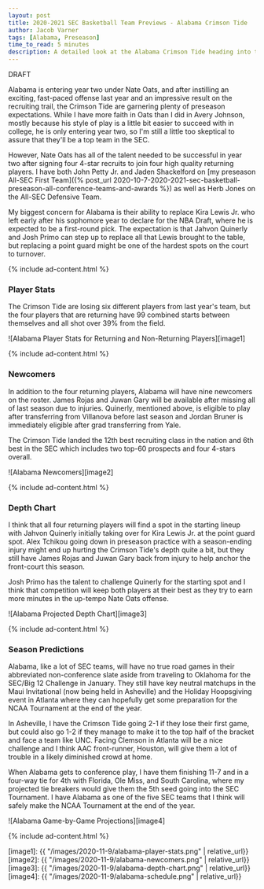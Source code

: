 ```yaml
---
layout: post
title: 2020-2021 SEC Basketball Team Previews - Alabama Crimson Tide
author: Jacob Varner
tags: [Alabama, Preseason]
time_to_read: 5 minutes
description: A detailed look at the Alabama Crimson Tide heading into the 2020-2021 college basketball season including game-by-game predictions, a statistical team overview, newcomers, and a projected depth chart.
---
```


DRAFT

Alabama is entering year two under Nate Oats, and after instilling an exciting, fast-paced offense last year and an impressive result on the recruiting trail, the Crimson Tide are garnering plenty of preseason expectations. While I have more faith in Oats than I did in Avery Johnson, mostly because his style of play is a little bit easier to succeed with in college, he is only entering year two, so I'm still a little too skeptical to assure that they'll be a top team in the SEC.

However, Nate Oats has all of the talent needed to be successful in year two after signing four 4-star recruits to join four high quality returning players. I have both John Petty Jr. and Jaden Shackelford on [my preseason All-SEC First Team]({% post_url 2020-10-7-2020-2021-sec-basketball-preseason-all-conference-teams-and-awards %}) as well as Herb Jones on the All-SEC Defensive Team.

My biggest concern for Alabama is their ability to replace Kira Lewis Jr. who left early after his sophomore year to declare for the NBA Draft, where he is expected to be a first-round pick. The expectation is that Jahvon Quinerly and Josh Primo can step up to replace all that Lewis brought to the table, but replacing a point guard might be one of the hardest spots on the court to turnover.

{% include ad-content.html %}

### Player Stats

The Crimson Tide are losing six different players from last year's team, but the four players that are returning have 99 combined starts between themselves and all shot over 39% from the field.

![Alabama Player Stats for Returning and Non-Returning Players][image1]

{% include ad-content.html %}

### Newcomers

In addition to the four returning players, Alabama will have nine newcomers on the roster. James Rojas and Juwan Gary will be available after missing all of last season due to injuries. Quinerly, mentioned above, is eligible to play after transferring from Villanova before last season and Jordan Bruner is immediately eligible after grad transferring from Yale.

The Crimson Tide landed the 12th best recruiting class in the nation and 6th best in the SEC which includes two top-60 prospects and four 4-stars overall.

![Alabama Newcomers][image2]

{% include ad-content.html %}

### Depth Chart

I think that all four returning players will find a spot in the starting lineup with Jahvon Quinerly initially taking over for Kira Lewis Jr. at the point guard spot. Alex Tchikou going down in preseason practice with a season-ending injury might end up hurting the Crimson Tide's depth quite a bit, but they still have James Rojas and Juwan Gary back from injury to help anchor the front-court this season.

Josh Primo has the talent to challenge Quinerly for the starting spot and I think that competition will keep both players at their best as they try to earn more minutes in the up-tempo Nate Oats offense.

![Alabama Projected Depth Chart][image3]

{% include ad-content.html %}

### Season Predictions

Alabama, like a lot of SEC teams, will have no true road games in their abbreviated non-conference slate aside from traveling to Oklahoma for the SEC/Big 12 Challenge in January. They still have key neutral matchups in the Maui Invitational (now being held in Asheville) and the Holiday Hoopsgiving event in Atlanta where they can hopefully get some preparation for the NCAA Tournament at the end of the year.

In Asheville, I have the Crimson Tide going 2-1 if they lose their first game, but could also go 1-2 if they manage to make it to the top half of the bracket and face a team like UNC. Facing Clemson in Atlanta will be a nice challenge and I think AAC front-runner, Houston, will give them a lot of trouble in a likely diminished crowd at home.

When Alabama gets to conference play, I have them finishing 11-7 and in a four-way tie for 4th with Florida, Ole Miss, and South Carolina, where my projected tie breakers would give them the 5th seed going into the SEC Tournament. I have Alabama as one of the five SEC teams that I think will safely make the NCAA Tournament at the end of the year.

![Alabama Game-by-Game Projections][image4]

{% include ad-content.html %}

[image1]: {{ "/images/2020-11-9/alabama-player-stats.png" | relative_url}}
[image2]: {{ "/images/2020-11-9/alabama-newcomers.png" | relative_url}}
[image3]: {{ "/images/2020-11-9/alabama-depth-chart.png" | relative_url}}
[image4]: {{ "/images/2020-11-9/alabama-schedule.png" | relative_url}}
